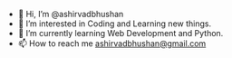 - 👋 Hi, I’m @ashirvadbhushan
- 👀 I’m interested in Coding and Learning new things.
- 🌱 I’m currently learning Web Development and Python.
- 📫 How to reach me ashirvadbhushan@gmail.com

<!---
ashirvadbhushan/ashirvadbhushan is a ✨ special ✨ repository because its `README.md` (this file) appears on your GitHub profile.
You can click the Preview link to take a look at your changes.
--->
